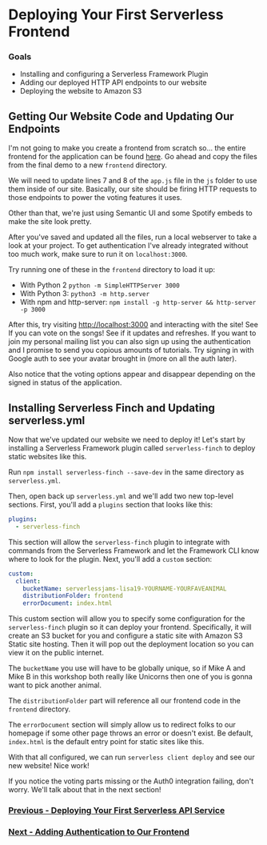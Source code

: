 # Deploying Your First Serverless Frontend

### Goals

- Installing and configuring a Serverless Framework Plugin
- Adding our deployed HTTP API endpoints to our website
- Deploying the website to Amazon S3

## Getting Our Website Code and Updating Our Endpoints

I'm not going to make you create a frontend from scratch so... the entire frontend for the application can be found [here](https://github.com/fernando-mc/serverlessjams/tree/master/frontend). Go ahead and copy the files from the final demo to a new `frontend` directory. 

We will need to update lines 7 and 8 of the `app.js` file in the `js` folder to use them inside of our site. Basically, our site should be firing HTTP requests to those endpoints to power the voting features it uses.

Other than that, we're just using Semantic UI and some Spotify embeds to make the site look pretty.

After you've saved and updated all the files, run a local webserver to take a look at your project. To get authentication I've already integrated without too much work, make sure to run it on `localhost:3000`. 

Try running one of these in the `frontend` directory to load it up:

- With Python 2 `python -m SimpleHTTPServer 3000` 
- With Python 3: `python3 -m http.server`
- With npm and http-server: `npm install -g http-server && http-server -p 3000`

After this, try visiting [http://localhost:3000](http://localhost:3000) and interacting with the site! See If you can vote on the songs! See if it updates and refreshes. If you want to join my personal mailing list you can also sign up using the authentication and I promise to send you copious amounts of tutorials. Try signing in with Google auth to see your avatar brought in (more on all the auth later).

Also notice that the voting options appear and disappear depending on the signed in status of the application.

## Installing Serverless Finch and Updating serverless.yml

Now that we've updated our website we need to deploy it! Let's start by installing a Serverless Framework plugin called `serverless-finch` to deploy static websites like this.

Run `npm install serverless-finch --save-dev` in the same directory as `serverless.yml`.

Then, open back up `serverless.yml` and we'll add two new top-level sections. First, you'll add a `plugins` section that looks like this:

```yaml
plugins:
  - serverless-finch
```

This section will allow the `serverless-finch` plugin to integrate with commands from the Serverless Framework and let the Framework CLI know where to look for the plugin. Next, you'll add a `custom` section:

```yaml
custom:
  client:
    bucketName: serverlessjams-lisa19-YOURNAME-YOURFAVEANIMAL
    distributionFolder: frontend
    errorDocument: index.html
```

This custom section will allow you to specify some configuration for the `serverless-finch` plugin so it can deploy your frontend. Specifically, it will create an S3 bucket for you and configure a static site with Amazon S3 Static site hosting. Then it will pop out the deployment location so you can view it on the public internet.

The `bucketName` you use will have to be globally unique, so if Mike A and Mike B in this workshop both really like Unicorns then one of you is gonna want to pick another animal.

The `distributionFolder` part will reference all our frontend code in the `frontend` directory. 

The `errorDocument` section will simply allow us to redirect folks to our homepage if some other page throws an error or doesn't exist. Be default, `index.html` is the default entry point for static sites like this.

With that all configured, we can run `serverless client deploy` and see our new website! Nice work!

If you notice the voting parts missing or the Auth0 integration failing, don't worry. We'll talk about that in the next section!

### [Previous - Deploying Your First Serverless API Service](deploying-first-serverless-api.md)

### [Next - Adding Authentication to Our Frontend](adding-authentication.md)